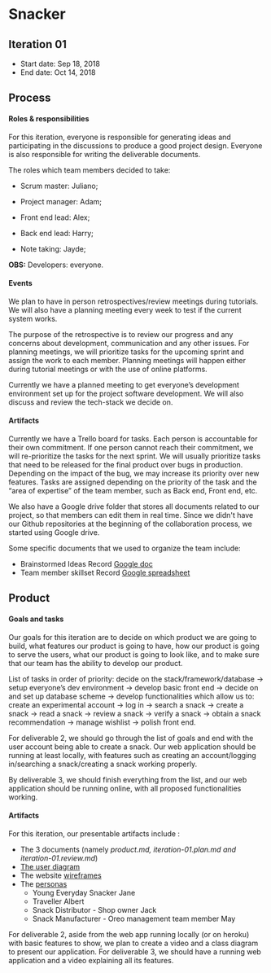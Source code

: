 # Snacker

## Iteration 01

* Start date: Sep 18, 2018
* End date: Oct 14, 2018

## Process

#### Roles & responsibilities

For this iteration, everyone is responsible for generating ideas and participating in the discussions to produce a good project design. Everyone is also responsible for writing the deliverable documents.


The roles which team members decided to take:

- Scrum master: Juliano;

- Project manager: Adam;

- Front end lead: Alex;

- Back end lead: Harry;

- Note taking: Jayde;

**OBS:** Developers: everyone.

#### Events

We plan to have in person retrospectives/review meetings during tutorials. We will also have a planning meeting every week to test if the current system works.


The purpose of the retrospective is to review our progress and any concerns about development, communication and any other issues. For planning meetings, we will prioritize tasks for the upcoming sprint and assign the work to each member. Planning meetings will happen either during tutorial meetings or with the use of online platforms.


Currently we have a planned meeting to get everyone’s development environment set up for the project software development. We will also discuss and  review the tech-stack we decide on.

#### Artifacts

Currently we have a Trello board for tasks. Each person is accountable for their own commitment. If one person cannot reach their commitment, we will re-prioritize the tasks for the next sprint. We will usually prioritize tasks that need to be released for the final product over bugs in production. Depending on the impact of the bug, we may increase its priority over new features. Tasks are assigned depending on the priority of the task and the “area of expertise” of the team member, such as Back end, Front end, etc.


We also have a Google drive folder that stores all documents related to our project, so that members can edit them in real time. Since we didn't have our Github repositories at the beginning of the collaboration process, we started using Google drive.

Some specific documents that we used to organize the team include:
* Brainstormed Ideas Record [Google doc](https://docs.google.com/document/d/1HIz9iWERbfbjXMLSlUGoFzjWEtrcn9UZ5tYSw8XyAyY/edit?usp=sharing)
* Team member skillset Record [Google spreadsheet](https://docs.google.com/spreadsheets/d/1riy3x4aIyMRrWx_dGIKMRx8mTvMNrbBqOT9Y_UK14ak/edit?usp=sharing)

## Product


#### Goals and tasks

Our goals for this iteration are to decide on which product we are going to build, what features our product is going to have, how our product is going to serve the users, what our product is going to look like, and to make sure that our team has the ability to develop our product.


List of tasks in order of priority: decide on the stack/framework/database -> setup everyone’s dev environment -> develop basic front end -> decide on and set up database scheme -> develop functionalities which allow us to: create an experimental account -> log in -> search a snack -> create a snack -> read a snack -> review a snack -> verify a snack -> obtain a snack recommendation -> manage wishlist -> polish front end.


For deliverable 2, we should go through the list of goals and end with the user account being able to create a snack. Our web application should be running at least locally, with features such as creating an account/logging in/searching a snack/creating a snack working properly.


By deliverable 3, we should finish everything from the list, and our web application should be running online, with all proposed functionalities working.

#### Artifacts


For this iteration, our presentable artifacts include :
* The 3 documents (namely *product.md, iteration-01.plan.md and iteration-01.review.md*)
* [The user diagram](resources/d1/UML.png)
* The website [wireframes](resources/d1)
* The [personas](https://app.xtensio.com/nbimdqra)
   * Young Everyday Snacker Jane
   * Traveller Albert
   * Snack Distributor - Shop owner Jack
   * Snack Manufacturer - Oreo management team member May


For deliverable 2, aside from the web app running locally (or on heroku) with basic features to show, we plan to create a video and a class diagram to present our application.
For deliverable 3, we should have a running web application and a video explaining all its features.

